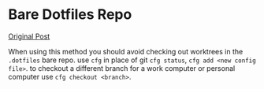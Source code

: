 # Bare Dotfiles Repo

[Original Post](https://www.atlassian.com/git/tutorials/dotfiles)

When using this method you should avoid checking out worktrees in the `.dotfiles` bare repo.
use `cfg` in place of git `cfg status`, `cfg add <new config file>`.
to checkout a different branch for a work computer or personal computer use `cfg checkout <branch>`.